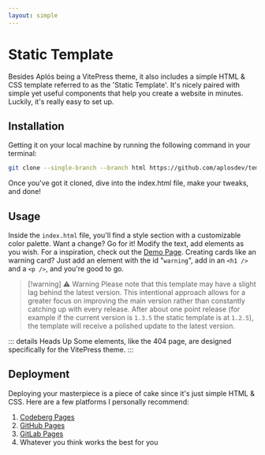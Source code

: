 ```yaml
---
layout: simple
---
```


# Static Template

Besides Aplós being a VitePress theme, it also includes a simple HTML & CSS template referred to as the 'Static Template'. It's nicely paired with simple yet useful components that help you create a website in minutes. Luckily, it's really easy to set up.

## Installation

Getting it on your local machine by running the following command in your terminal:

```bash
git clone --single-branch --branch html https://github.com/aplosdev/template 
```

Once you've got it cloned, dive into the index.html file, make your tweaks, and done!

## Usage

Inside the `index.html` file, you'll find a style section with a customizable color palette. Want a change? Go for it! Modify the text, add elements as you wish. For a inspiration, check out the [Demo Page](/demo). Creating cards like an warning card? Just add an element with the id "`warning`", add in an `<h1 />` and a `<p />`, and you're good to go.

> [!warning] ⚠ Warning
> Please note that this template may have a slight lag behind the latest version. This intentional approach allows for a greater focus on improving the main version rather than constantly catching up with every release. After about one point release (for example if the current version is `1.3.5` the static template is at `1.2.5`), the template will receive a polished update to the latest version.

::: details Heads Up
Some elements, like the 404 page, are designed specifically for the VitePress theme.
:::

## Deployment

Deploying your masterpiece is a piece of cake since it's just simple HTML & CSS. Here are a few platforms I personally recommend:

1. [Codeberg Pages](https://codeberg.page)
2. [GitHub Pages](https://github.io)
3. [GitLab Pages](https://gitlab.io)
4. Whatever you think works the best for you
